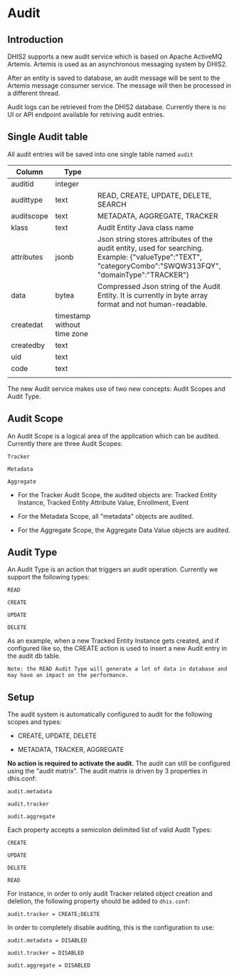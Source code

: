 # Audit

## Introduction

DHIS2 supports a new audit service which is based on Apache ActiveMQ Artemis. Artemis is used as an asynchronous messaging system by DHIS2.

After an entity is saved to database, an audit message will be sent to the Artemis message consumer service. The message will then be processed in a different thread.

Audit logs can be retrieved from the DHIS2 database. Currently there is no UI or API endpoint available for retriving audit entries.


## Single Audit table

<!--DHIS2-SECTION-ID:audit_table-->

All audit entries will be saved into one single table named `audit`

| Column     | Type                        |                                                                                                                                                   |   |
|------------|-----------------------------|---------------------------------------------------------------------------------------------------------------------------------------------------|---|
| auditid    | integer                     |                                                                                                                                                   |   |
| audittype  | text                        | READ, CREATE, UPDATE, DELETE, SEARCH                                                                                                                  |   |
| auditscope | text                        | METADATA, AGGREGATE, TRACKER                                                                                                                        |   |
| klass      | text                        | Audit Entity Java class name                                                                                                                      |   |
| attributes | jsonb                       | Json string stores attributes of the audit entity, used for searching. Example: {"valueType":"TEXT", "categoryCombo":"SWQW313FQY", "domainType":"TRACKER"} |   |
| data       | bytea                       | Compressed Json string of the Audit Entity. It is currently in byte array format and not human-readable.                                                                                                        |   |
| createdat  | timestamp without time zone |                                                                                                                                                   |   |
| createdby  | text                        |                                                                                                                                                   |   |
| uid        | text                        |                                                                                                                                                   |   |
| code       | text                        |                                                                                                                                                   |   |
|            |                             |   



The new Audit service makes use of two new concepts: Audit Scopes and Audit Type.

## Audit Scope

<!--DHIS2-SECTION-ID:audit_scope-->

An Audit Scope is a logical area of the application which can be audited. Currently there are three Audit Scopes:

```
Tracker

Metadata

Aggregate
```

- For the Tracker Audit Scope, the audited objects are:
Tracked Entity Instance, Tracked Entity Attribute Value, Enrollment, Event

- For the Metadata Scope, all "metadata" objects are audited.

- For the Aggregate Scope, the Aggregate Data Value objects are audited.


## Audit Type

<!--DHIS2-SECTION-ID:audit_type-->

An Audit Type is an action that triggers an audit operation. Currently we support the following types:

```
READ

CREATE

UPDATE

DELETE
```

As an example, when a new Tracked Entity Instance gets created, and if configured like so, the CREATE action is used to insert a new Audit entry in the audit db table.

``` Note: the READ Audit Type will generate a lot of data in database and may have an impact on the performance. ```

## Setup

<!--DHIS2-SECTION-ID:audit_configuration-->

The audit system is automatically configured to audit for the following scopes and types:

- CREATE, UPDATE, DELETE

- METADATA, TRACKER, AGGREGATE

**No action is required to activate the audit.**
The audit can still be configured using the "audit matrix". The audit matrix is driven by 3 properties in dhis.conf:

```
audit.metadata

audit.tracker

audit.aggregate
```

Each property accepts a semicolon delimited list of valid Audit Types:

```
CREATE

UPDATE

DELETE

READ
```

For instance, in order to only audit Tracker related object creation and deletion, the following property should be added to `dhis.conf`:

```
audit.tracker = CREATE;DELETE
```

In order to completely disable auditing, this is the configuration to use:
```
audit.metadata = DISABLED

audit.tracker = DISABLED

audit.aggregate = DISABLED
```


